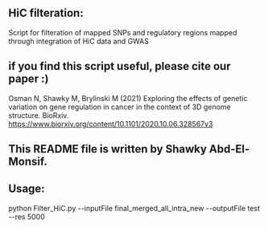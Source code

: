 ## HiC filteration: 

Script for filteration of mapped SNPs and regulatory regions mapped through integration of HiC data and GWAS


## if you find this script useful, please cite our paper :)

Osman N, Shawky M, Brylinski M (2021) Exploring the effects of genetic variation on gene regulation in cancer in the context of 3D genome structure. BioRxiv. https://www.biorxiv.org/content/10.1101/2020.10.06.328567v3


## This README file is written by Shawky Abd-El-Monsif.


## Usage:

python Filter_HiC.py --inputFile final_merged_all_intra_new --outputFile test --res 5000



